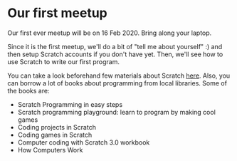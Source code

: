 # Our first meetup

Our first ever meetup will be on 16 Feb 2020. Bring along your laptop.

Since it is the first meetup, we'll do a bit of "tell me about yourself" :) and then setup Scratch accounts if you don't have yet. Then, we'll see how to use Scratch to write our first program.

You can take a look beforehand few materials about Scratch [here](/scratch). Also, you can borrow a lot of books about programming from local libraries. Some of the books are:

- Scratch Programming in easy steps
- Scratch programming playground: learn to program by making cool games
- Coding projects in Scratch
- Coding games in Scratch
- Computer coding with Scratch 3.0 workbook
- How Computers Work